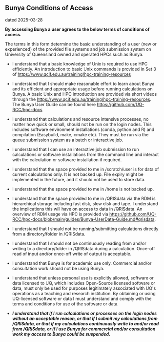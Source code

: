 ## Bunya Conditions of Access
dated 2025-03-28 

**By accessing Bunya a user agrees to the below terms of conditions of access.**

The terms in this form determine the basic understanding of a user (new or experienced) of the provided file systems and job submission system on University of Queensland owned and operated HPCs such as Bunya. 

* I understand that a basic knowledge of Unix is required to use HPC efficiently. An introduction to basic Unix commands is provided in Set 3 of https://www.qcif.edu.au/training/hpc-training-resources 

* I understand that I should make reasonable effort to learn about Bunya and its efficient and appropriate usage before running calculations on Bunya. A basic Unix and HPC introduction are provided via short videos through the https://www.qcif.edu.au/training/hpc-training-resources. The Bunya User Guide can be found here https://github.com/UQ-RCC/hpc-docs 

* I understand that calculations and resource intensive processes, no matter how quick or small, should not be run on the login nodes. This includes software environment installations (conda, python and R) and compilation (Easybuild, make, cmake etc). They must be run via the queue submission system as a batch or interactive job. 

* I understand that I can use an interactive job submission to run calculations or software installations from the command line and interact with the calculation or software installation if required. 

* I understand that the space provided to me in /scratch/user is for data of current calculations only. It is not backed up. File expiry might be implemented in the future, and it should not be used to store data. 

* I understand that the space provided to me in /home is not backed up. 

* I understand that the space provided to me in /QRISdata via the RDM is hierarchical storage including fast disk, slow disk and tape. I understand the implications this will have on access to data in /QRISdata. An overview of RDM usage via HPC is provided via https://github.com/UQ-RCC/hpc-docs/blob/main/guides/Bunya-UserData-Guide.md#qrisdata. 

* I understand that I should not be running/submitting calculations directly from a directory/folder in /QRISdata. 

* I understand that I should not be continuously reading from and/or writing to a directory/folder in /QRISdata during a calculation. Once-off read of input and/or once-off write of output is acceptable. 

* I understand that Bunya is for academic use only. Commercial and/or consultation work should not be using Bunya.

* I understand that unless personal use is explicitly allowed, software or data licensed to UQ, which includes Open-Source licensed software or data, must only be used for purposes legitimately associated with UQ's operations as a teaching and research institution. By obtaining or using UQ-licensed software or data I must understand and comply with the terms and conditions for use of the software or data. 

* ***I understand that if I run calculations or processes on the login nodes without an acceptable reason, or that if I submit my calculations from /QRISdata, or that if my calculations continuously write to and/or read from /QRISdata, or if I use Bunya for commercial and/or consultation work my access to Bunya could be suspended.*** 
